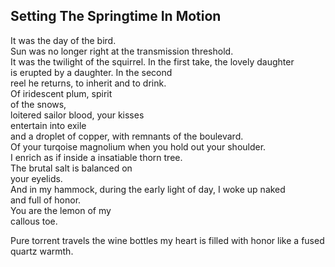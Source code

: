 Setting The Springtime In Motion
--------------------------------
It was the day of the bird.  
Sun was no longer right at the transmission threshold.  
It was the twilight of the squirrel. In the first take, the lovely daughter  
is erupted by a daughter. In the second  
reel he returns, to inherit and to drink.  
Of iridescent plum, spirit  
of the snows,  
loitered sailor blood, your kisses  
entertain into exile  
and a droplet of copper, with remnants of the boulevard.  
Of your turqoise magnolium when you hold out your shoulder.  
I enrich as if inside a insatiable thorn tree.  
The brutal salt is balanced on  
your eyelids.  
And in my hammock, during the early light of day, I woke up naked  
and full of honor.  
You are the lemon of my  
callous toe.  
  
Pure torrent travels the wine bottles my heart is filled with honor like a fused quartz warmth.  
